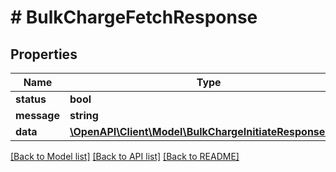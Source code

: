 # # BulkChargeFetchResponse

## Properties

Name | Type | Description | Notes
------------ | ------------- | ------------- | -------------
**status** | **bool** |  |
**message** | **string** |  |
**data** | [**\OpenAPI\Client\Model\BulkChargeInitiateResponseData**](BulkChargeInitiateResponseData.md) |  |

[[Back to Model list]](../../README.md#models) [[Back to API list]](../../README.md#endpoints) [[Back to README]](../../README.md)
